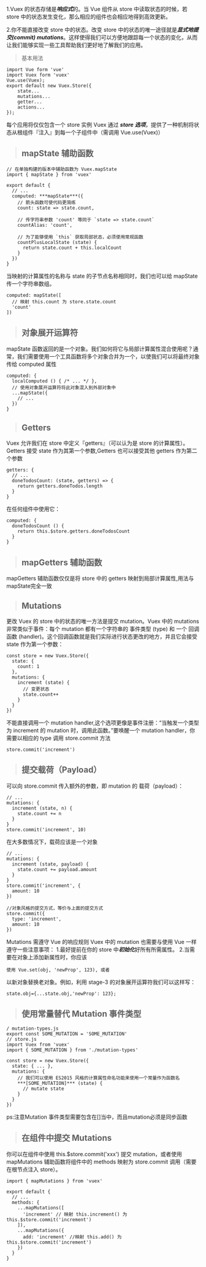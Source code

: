 1.Vuex 的状态存储是***响应式***的。当 Vue 组件从 store 中读取状态的时候，若 store 中的状态发生变化，那么相应的组件也会相应地得到高效更新。

2.你不能直接改变 store 中的状态。改变 store 中的状态的唯一途径就是***显式地提交(commit) mutations***。这样使得我们可以方便地跟踪每一个状态的变化，从而让我们能够实现一些工具帮助我们更好地了解我们的应用。
>基本用法
>
	import Vue form 'vue'
	import Vuex form 'vuex'
	Vue.use(Vuex);
	export default new Vuex.Store({
		state...
		mutations...
		getter...
		actions...
	});

每个应用将仅仅包含一个 store 实例
Vuex 通过 ***store 选项***，提供了一种机制将状态从根组件『注入』到每一个子组件中（需调用 Vue.use(Vuex)）
>
> ## mapState 辅助函数
>
	// 在单独构建的版本中辅助函数为 Vuex.mapState
	import { mapState } from 'vuex'

	export default {
	  // ...
	  computed: ***mapState***({
	    // 箭头函数可使代码更简练
	    count: state => state.count,

	    // 传字符串参数 'count' 等同于 `state => state.count`
	    countAlias: 'count',

	    // 为了能够使用 `this` 获取局部状态，必须使用常规函数
	    countPlusLocalState (state) {
	      return state.count + this.localCount
	    }
	  })
	}
>
当映射的计算属性的名称与 state 的子节点名称相同时，我们也可以给 mapState 传一个字符串数组。
>
>
	computed: mapState([
	  // 映射 this.count 为 store.state.count
	  'count'
	])
>
> ## 对象展开运算符
mapState 函数返回的是一个对象。我们如何将它与局部计算属性混合使用呢？通常，我们需要使用一个工具函数将多个对象合并为一个，以使我们可以将最终对象传给 computed 属性
>
	computed: {
	  localComputed () { /* ... */ },
	  // 使用对象展开运算符将此对象混入到外部对象中
	  ...mapState({
	    // ...
	  })
	}
>	
> ## Getters
Vuex 允许我们在 store 中定义『getters』（可以认为是 store 的计算属性）。Getters 接受 state 作为其第一个参数,Getters 也可以接受其他 getters 作为第二个参数
>
	getters: {
	  // ...
	  doneTodosCount: (state, getters) => {
	    return getters.doneTodos.length
	  }
	}
在任何组件中使用它：
>
	computed: {
	  doneTodosCount () {
	    return this.$store.getters.doneTodosCount
	  }
	}
> ## mapGetters 辅助函数
mapGetters 辅助函数仅仅是将 store 中的 getters 映射到局部计算属性,用法与mapState完全一致
> ## Mutations
更改 Vuex 的 store 中的状态的唯一方法是提交 mutation。Vuex 中的 mutations 非常类似于事件：每个 mutation 都有一个字符串的 事件类型 (type) 和 一个 回调函数 (handler)。这个回调函数就是我们实际进行状态更改的地方，并且它会接受 state 作为第一个参数：
>
	const store = new Vuex.Store({
	  state: {
	    count: 1
	  },
	  mutations: {
	    increment (state) {
	      // 变更状态
	      state.count++
	    }
	  }
	})

不能直接调用一个 mutation handler,这个选项更像是事件注册：“当触发一个类型为 increment 的 mutation 时，调用此函数。”要唤醒一个 mutation handler，你需要以相应的 type 调用 store.commit 方法
>
	store.commit('increment')
> ## 提交载荷（Payload）
可以向 store.commit 传入额外的参数，即 mutation 的 载荷（payload）：
>
	// ...
	mutations: {
	  increment (state, n) {
	    state.count += n
	  }
	}
	store.commit('increment', 10)
在大多数情况下，载荷应该是一个对象
>
	// ...
	mutations: {
	  increment (state, payload) {
	    state.count += payload.amount
	  }
	}
	store.commit('increment', {
	  amount: 10
	})
	
	//对象风格的提交方式，等价与上面的提交方式
	store.commit({
	  type: 'increment',
	  amount: 10
	})
Mutations 需遵守 Vue 的响应规则
Vuex 中的 mutation 也需要与使用 Vue 一样遵守一些注意事项：
1.最好提前在你的 store 中***初始化***好所有所需属性。
2.当需要在对象上添加新属性时，你应该
>
	使用 Vue.set(obj, 'newProp', 123), 或者 
以新对象替换老对象。例如，利用 stage-3 的对象展开运算符我们可以这样写：
>
	state.obj={...state.obj,'newProp': 123};
> ## 使用常量替代 Mutation 事件类型
>
	/ mutation-types.js
	export const SOME_MUTATION = 'SOME_MUTATION'
	// store.js
	import Vuex from 'vuex'
	import { SOME_MUTATION } from './mutation-types'

	const store = new Vuex.Store({
	  state: { ... },
	  mutations: {
	    // 我们可以使用 ES2015 风格的计算属性命名功能来使用一个常量作为函数名
	    ***[SOME_MUTATION]*** (state) {
	      // mutate state
	    }
	  }
	})
ps:注意Mutation 事件类型需要包含在[]当中，而且mutation必须是同步函数

> ## 在组件中提交 Mutations

你可以在组件中使用 this.$store.commit('xxx') 提交 mutation，或者使用 mapMutations 辅助函数将组件中的 methods 映射为 store.commit 调用（需要在根节点注入 store）。
>
	import { mapMutations } from 'vuex'

	export default {
	  // ...
	  methods: {
	    ...mapMutations([
	      'increment' // 映射 this.increment() 为 this.$store.commit('increment')
	    ]),
	    ...mapMutations({
	      add: 'increment' //映射 this.add() 为 this.$store.commit('increment')
	    })
	  }
	}